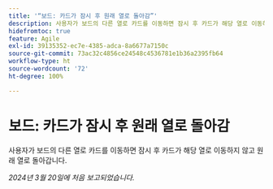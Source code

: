 ```yaml
---
title: '“보드: 카드가 잠시 후 원래 열로 돌아감”'
description: 사용자가 보드의 다른 열로 카드를 이동하면 잠시 후 카드가 해당 열로 이동하지 않고 원래 열로 돌아갑니다.
hidefromtoc: true
feature: Agile
exl-id: 39135352-ec7e-4385-adca-8a6677a7150c
source-git-commit: 73ac32c4856ce24548c4536781e1b36a2395fb64
workflow-type: ht
source-wordcount: '72'
ht-degree: 100%

---
```


# 보드: 카드가 잠시 후 원래 열로 돌아감

사용자가 보드의 다른 열로 카드를 이동하면 잠시 후 카드가 해당 열로 이동하지 않고 원래 열로 돌아갑니다.

_2024년 3월 20일에 처음 보고되었습니다._
